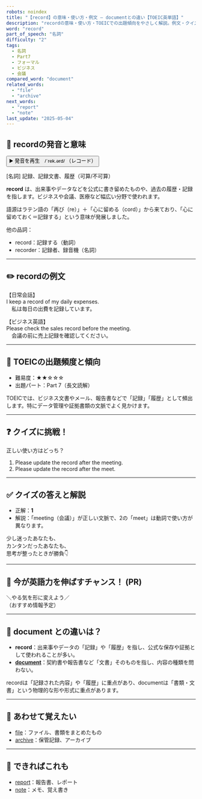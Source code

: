 ```yaml
---
robots: noindex
title: "【record】の意味・使い方・例文 ― documentとの違い【TOEIC英単語】"
description: "recordの意味・使い方・TOEICでの出題傾向をやさしく解説。例文・クイズ付きでdocumentとの違いもわかりやすく学べます。"
word: "record"
part_of_speech: "名詞"
difficulty: "2"
tags:
  - 名詞
  - Part7
  - フォーマル
  - ビジネス
  - 会議
compared_word: "document"
related_words:
  - "file"
  - "archive"
next_words:
  - "report"
  - "note"
last_update: "2025-05-04"
---
```


## 🔰 recordの発音と意味

<button class="play-audio" onclick="playTTS('record')">
  <span class="play-audio-main">
    ▶️ 発音を再生　/ˈrek.ərd/
  </span>
  <span class="play-audio-sub">
    （レコード）
  </span>
</button>

[名詞] 記録、記録文書、履歴（可算/不可算）

**record** は、出来事やデータなどを公式に書き留めたものや、過去の履歴・記録を指します。ビジネスや会議、医療など幅広い分野で使われます。

語源はラテン語の「再び（re）」＋「心に留める（cord）」から来ており、「心に留めておく＝記録する」という意味が発展しました。

他の品詞：  
- record：記録する（動詞）
- recorder：記録者、録音機（名詞）

---

## ✏️ recordの例文

【日常会話】  
I keep a record of my daily expenses.  
　私は毎日の出費を記録しています。

【ビジネス英語】  
Please check the sales record before the meeting.  
　会議の前に売上記録を確認してください。

---

## 🎯 TOEICの出題頻度と傾向

- 難易度：★★☆☆☆
- 出題パート：Part 7（長文読解）

TOEICでは、ビジネス文書やメール、報告書などで「記録」「履歴」として頻出します。特にデータ管理や証拠書類の文脈でよく見かけます。

---

## ❓ クイズに挑戦！

正しい使い方はどっち？

1. Please update the record after the meeting.  
2. Please update the record after the meet.

---

## ✅ クイズの答えと解説

- 正解：**1**
- 解説：「meeting（会議）」が正しい文脈で、2の「meet」は動詞で使い方が異なります。

少し迷ったあなたも、  
カンタンだったあなたも、  
思考が整ったときが勝負👇️

---

## 🚀 今が英語力を伸ばすチャンス！ (PR)

<div class="info-center">
＼やる気を形に変えよう／<br>  
（おすすめ情報予定）
</div>

---

## 🤔  document との違いは？

- **record**：出来事やデータの「記録」や「履歴」を指し、公式な保存や証拠として使われることが多い。
- **[document](/word/document)**：契約書や報告書など「文書」そのものを指し、内容の種類を問わない。

recordは「記録された内容」や「履歴」に重点があり、documentは「書類・文書」という物理的な形や形式に重点があります。

---

## 🧩 あわせて覚えたい

- [file](/word/file)：ファイル、書類をまとめたもの
- [archive](/word/archive)：保管記録、アーカイブ

---

## 📖 できればこれも

- [report](/word/report)：報告書、レポート
- [note](/word/note)：メモ、覚え書き

<!-- cvid: aid33_bid12 -->
